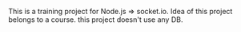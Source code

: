 This is a training project for Node.js => socket.io.
Idea of this project belongs to a course.
this project doesn't use any DB.

